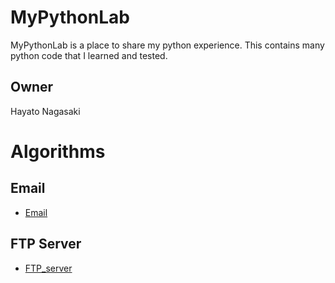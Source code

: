 # MyPythonLab
MyPythonLab is a place to share my python experience. This contains many python code that I learned and tested.

## Owner

Hayato Nagasaki


# Algorithms

## Email
- [Email](./Email)


## FTP Server
- [FTP_server](.//FTP_server)
